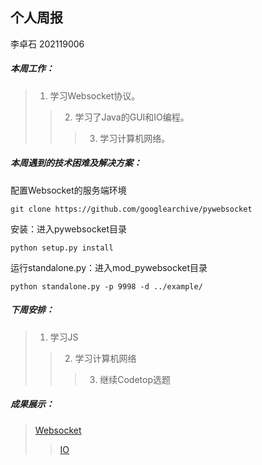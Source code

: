 ## 个人周报

李卓石 202119006

##### 本周工作：

>1. 学习Websocket协议。
>>2. 学习了Java的GUI和IO编程。
>>>3. 学习计算机网络。

##### 本周遇到的技术困难及解决方案：

配置Websocket的服务端环境
```
git clone https://github.com/googlearchive/pywebsocket
```

安装：进入pywebsocket目录

```
python setup.py install
```
运行standalone.py：进入mod_pywebsocket目录

```
python standalone.py -p 9998 -d ../example/
```

##### 下周安排：

>1. 学习JS
>>2. 学习计算机网络
>>>3. 继续Codetop选题


##### 成果展示：
>[Websocket](https://gitee.com/Zhuoshi--Li/websocket/blob/master/Introduction.md)
>>[IO](https://gitee.com/Zhuoshi--Li/java-notes/blob/master/IO%20GUI.java )
